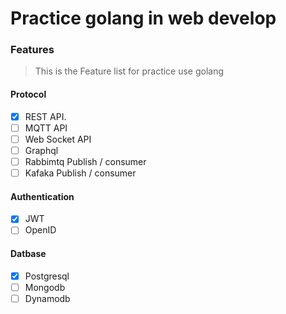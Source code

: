 # Practice golang in web develop

### Features
> This is the Feature list for practice use golang


#### Protocol

- [x] REST API.
- [ ] MQTT API
- [ ] Web Socket API
- [ ] Graphql
- [ ] Rabbimtq Publish / consumer
- [ ] Kafaka Publish / consumer

#### Authentication
- [x] JWT
- [ ] OpenID

#### Datbase
- [x] Postgresql
- [ ] Mongodb
- [ ] Dynamodb
